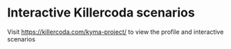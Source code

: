 # Interactive Killercoda scenarios

Visit https://killercoda.com/kyma-project/ to view the profile and interactive scenarios